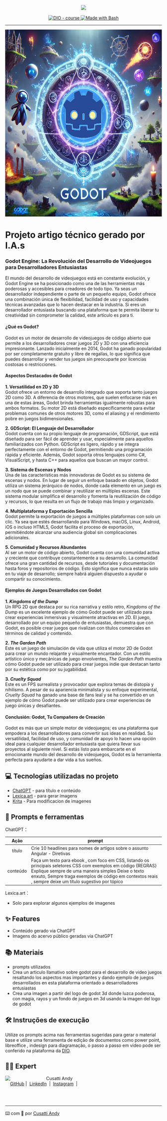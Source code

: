 <p align="center">
    <img width="100" src=".github/assets/banner.png">
</p>


<p align="center">
  <a href="https://dio.me/"><img src="https://img.shields.io/badge/DIO-Course-28DA77?logo=youtube" alt="DIO - course">
  </a>
  <a href="https://www.gnu.org/software/bash/" title="Go to Bash homepage"><img src="https://img.shields.io/badge/Prompt-Project-blue?logo=gnu-bash&amp;logoColor=white" alt="Made with Bash">
  </a>
</p>

-------

<p align="center">
  <img 
    src="https://github.com/macuare/prompts-for-article-generate-by-ia/blob/main/.github/assets/godotimagenIAyManual.png" width="1200" height="600"
  />
</p>

# Projeto artigo técnico gerado por I.A.s

### Godot Engine: La Revolución del Desarrollo de Videojuegos para Desarrolladores Entusiastas

El mundo del desarrollo de videojuegos está en constante evolución, y Godot Engine se ha posicionado como una de las herramientas más poderosas y accesibles para creadores de todo tipo. Ya seas un desarrollador independiente o parte de un pequeño equipo, Godot ofrece una combinación única de flexibilidad, facilidad de uso y capacidades técnicas avanzadas que lo hacen destacar en la industria. Si eres un desarrollador entusiasta buscando una plataforma que te permita liberar tu creatividad sin comprometer la calidad, este artículo es para ti.

#### ¿Qué es Godot?

Godot es un motor de desarrollo de videojuegos de código abierto que permite a los desarrolladores crear juegos 2D y 3D con una eficiencia impresionante. Lanzado inicialmente en 2014, Godot ha ganado popularidad por ser completamente gratuito y libre de regalías, lo que significa que puedes desarrollar y vender tus juegos sin preocuparte por licencias costosas o restricciones.

#### Aspectos Destacados de Godot

**1. Versatilidad en 2D y 3D**  
Godot ofrece un entorno de desarrollo integrado que soporta tanto juegos 2D como 3D. A diferencia de otros motores, que suelen enfocarse más en una de estas áreas, Godot brinda herramientas igualmente robustas para ambos formatos. Su motor 2D está diseñado específicamente para evitar problemas comunes de otros motores 3D, como el aliasing y el rendimiento pobre en juegos bidimensionales.

**2. GDScript: El Lenguaje del Desarrollador**  
Godot cuenta con su propio lenguaje de programación, GDScript, que está diseñado para ser fácil de aprender y usar, especialmente para aquellos familiarizados con Python. GDScript es ligero, rápido y se integra perfectamente con el entorno de Godot, permitiendo una programación rápida y eficiente. Además, Godot soporta otros lenguajes como C#, VisualScript, y hasta C++ para aquellos que buscan un mayor control.

**3. Sistema de Escenas y Nodos**  
Una de las características más innovadoras de Godot es su sistema de escenas y nodos. En lugar de seguir un enfoque basado en objetos, Godot utiliza un sistema jerárquico de nodos, donde cada elemento en un juego es un nodo que se puede combinar y reutilizar en múltiples escenas. Este sistema modular simplifica el desarrollo y fomenta la reutilización de código y recursos, lo que resulta en un flujo de trabajo más limpio y organizado.

**4. Multiplataforma y Exportación Sencilla**  
Godot permite la exportación de juegos a múltiples plataformas con solo un clic. Ya sea que estés desarrollando para Windows, macOS, Linux, Android, iOS o incluso HTML5, Godot facilita el proceso de exportación, permitiéndote alcanzar una audiencia global sin complicaciones adicionales.

**5. Comunidad y Recursos Abundantes**  
Al ser un motor de código abierto, Godot cuenta con una comunidad activa y creciente que contribuye constantemente a su desarrollo. La comunidad ofrece una gran cantidad de recursos, desde tutoriales y documentación hasta foros y repositorios de código. Esto significa que nunca estarás solo en tu viaje de desarrollo; siempre habrá alguien dispuesto a ayudar o compartir su conocimiento.

#### Ejemplos de Juegos Desarrollados con Godot

**1. *Kingdoms of the Dump***  
Un RPG 2D que destaca por su rica narrativa y estilo retro, *Kingdoms of the Dump* es un excelente ejemplo de cómo Godot puede ser utilizado para crear experiencias inmersivas y visualmente atractivas en 2D. El juego, desarrollado por un equipo pequeño de entusiastas, demuestra que con Godot, es posible crear juegos que rivalizan con títulos comerciales en términos de calidad y contenido.

**2. *The Garden Path***  
Este es un juego de simulación de vida que utiliza el motor 2D de Godot para crear un mundo relajante y visualmente encantador. Con un estilo artístico único y mecánicas de juego envolventes, *The Garden Path* muestra cómo Godot puede ser utilizado para crear juegos indie que destacan tanto por su estética como por su jugabilidad.

**3. *Cruelty Squad***  
Este es un FPS surrealista y provocador que explora temas de distopía y nihilismo. A pesar de su apariencia minimalista y su enfoque experimental, *Cruelty Squad* ha ganado una base de fans leal y se ha convertido en un ejemplo de cómo Godot puede ser utilizado para crear experiencias de juego únicas y desafiantes.

#### Conclusión: Godot, Tu Compañero de Creación

Godot es más que un simple motor de videojuegos; es una plataforma que empodera a los desarrolladores para convertir sus ideas en realidad. Su versatilidad, facilidad de uso, y comunidad de apoyo lo hacen una opción ideal para cualquier desarrollador entusiasta que quiera llevar sus proyectos al siguiente nivel. Si estás listo para embarcarte en el emocionante mundo del desarrollo de videojuegos, Godot es la herramienta perfecta para ayudarte a dar vida a tus sueños.

## 💻 Tecnologias utilizadas no projeto

- [ChatGPT](https://chat.openai.com/) - para título e conteúdo
- [Lexica.art](https://lexica.art/) - para gerar imagens
- [Krita](https://krita.org/es/) - Para modificacion de imagenes

## 📄 Prompts e ferramentas


ChatGPT：

|   Ação   | prompt                                                                                                                                                                                                                                                                         |
| :------: | ------------------------------------------------------------------------------------------------------------------------------------------------------------------------------------------------------------------------------------------------------------------------------ |
|  título  | Crie 10 headlines para nomes de artigos sobre o assunto Angular - Diretivas                                                                                                                                                                                                    |
| conteúdo | Faça um texto para ebook , com foco em CSS, listando os principais seletores CSS com exemplos em código {REGRAS} Explique sempre de uma maneira simples Deixe o texto enxuto, Sempre traga exemplos de código em contextos reais , sempre deixe um título sugestivo por tópico |


Lexica.art：

- Solo para explorar algunos ejemplos de imagenes



## ✨ Features

- Conteúdo gerado via ChatGPT
- Imagens do acervo público geradas via ChatGPT

## 📚 Materiais

- prompts utilizados
- Crea un articulo llamativo sobre godot para el desarrollo de video juegos resaltando los aspectos mas importantes y dando ejemplo de juegos desarrollados en esta plataforma orientado a desarrolladores entusiastas
- Crea una imagen a partir del logo de godot 3d donde luzca poderosa, con magia, rayos y un fondo de juegos en 3d usando la imagen del logo de godot 

## 🛠️ Instruções de execução

Utilize os prompts acima nas ferramentas sugeridas para gerar o material base e utilize uma ferramenta de edição de documentos como power point, libreoffice , indesign para diagramação, o passo a passo em vídeo pode ser conferido na plataforma da [DIO](https://dio.me).

## 👨‍💻 Expert

<p>
    <img 
      align=left 
      margin=10 
      width=120 
      src=".github/assets/ia.png"
    />
    <p>&nbsp&nbsp&nbspCusatti Andy<br>
    &nbsp&nbsp&nbsp
    <a href="https://github.com/macuare">
    GitHub</a>&nbsp;|&nbsp;
    <a href="https://www.linkedin.com/in/andy-cusatti/">LinkedIn</a>
&nbsp;|&nbsp;
    <a href="https://www.instagram.com">
    Instagram</a>
&nbsp;|&nbsp;</p>
</p>
<br/><br/>
<p>

---

⌨️ com 💜 por [Cusatti Andy](https://www.linkedin.com/in/andy-cusatti/)
